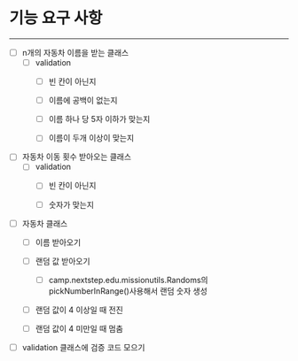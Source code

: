 
# 기능 요구 사항

----

- [ ] n개의 자동차 이름을 받는 클래스
    - [ ] validation
        - [ ] 빈 칸이 아닌지
        - [ ] 이름에 공백이 없는지
        - [ ] 이름 하나 당 5자 이하가 맞는지
        - [ ] 이름이 두개 이상이 맞는지
      

- [ ] 자동차 이동 횟수 받아오는 클래스
    - [ ] validation
        - [ ] 빈 칸이 아닌지
        - [ ] 숫자가 맞는지

     
- [ ] 자동차 클래스
    - [ ] 이름 받아오기
    - [ ] 랜덤 값 받아오기
        - [ ] camp.nextstep.edu.missionutils.Randoms의 pickNumberInRange()사용해서 랜덤 숫자 생성
    - [ ] 랜덤 값이 4 이상일 때 전진
    - [ ] 랜덤 값이 4 미만일 때 멈춤


- [ ] validation 클래스에 검증 코드 모으기